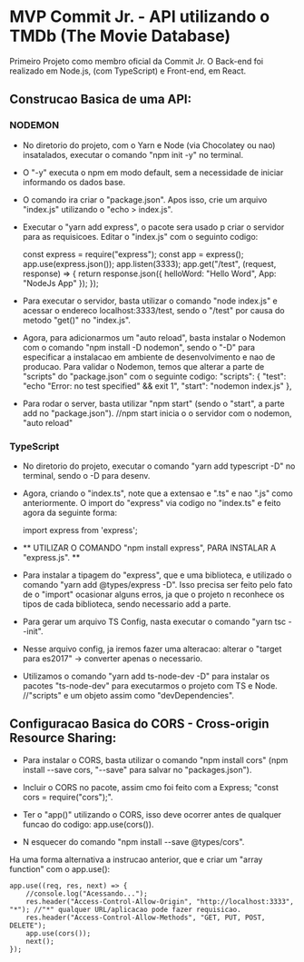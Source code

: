 # MVP Commit Jr. - API utilizando o TMDb (The Movie Database)

Primeiro Projeto como membro oficial da Commit Jr. O Back-end foi realizado em Node.js, (com TypeScript) e Front-end, em React.

## Construcao Basica de uma API:

### NODEMON
- No diretorio do projeto, com o Yarn e Node (via Chocolatey ou nao) insatalados, executar o comando "npm init -y" no terminal.
- O "-y" executa o npm em modo default, sem a necessidade de iniciar informando os dados base.
- O comando ira criar o "package.json". Apos isso, crie um arquivo "index.js" utilizando o "echo > index.js".
- Executar o "yarn add express", o pacote sera usado p criar o servidor para as requisicoes.
Editar o "index.js" com o seguinto codigo:

	const express = require("express");
	const app = express();
	app.use(express.json());
	app.listen(3333);
	app.get("/test", (request, response) => {
	  return response.json({
	    helloWord: "Hello Word",
	    App: "NodeJs App"
	  });
	});

- Para executar o servidor, basta utilizar o comando "node index.js" e acessar o endereco localhost:3333/test, sendo o "/test" por causa do metodo "get()" no "index.js".
- Agora, para adicionarmos um "auto reload", basta instalar o Nodemon com o comando "npm install -D nodemon", sendo o "-D" para especificar a instalacao em ambiente de desenvolvimento e nao de producao.
Para validar o Nodemon, temos que alterar a parte de "scripts" do "package.json" com o seguinte codigo:
	"scripts": {
	    "test": "echo \"Error: no test specified\" && exit 1",
	    "start": "nodemon index.js"
	},
	
- Para rodar o server, basta utilizar "npm start" (sendo o "start", a parte add no "package.json").
//npm start inicia o o servidor com o nodemon, "auto reload"


### TypeScript
- No diretorio do projeto, executar o comando "yarn add typescript -D" no terminal, sendo o -D para desenv.
- Agora, criando o "index.ts", note que a extensao e ".ts" e nao ".js" como anteriormente.
O import do "express" via codigo no "index.ts" e feito agora da seguinte forma:

	import express from 'express';

- ** UTILIZAR O COMANDO "npm install express", PARA INSTALAR A "express.js". **

- Para instalar a tipagem do "express", que e uma biblioteca, e utilizado o comando "yarn add @types/express -D". Isso precisa ser feito pelo fato de o "import" ocasionar alguns erros, ja que o projeto n reconhece os tipos de cada biblioteca, sendo necessario add a parte.
- Para gerar um arquivo TS Config, nasta executar o comando "yarn tsc --init".
- Nesse arquivo config, ja iremos fazer uma alteracao: alterar o "target para es2017" -> converter apenas o necessario.
- Utilizamos o comando "yarn add ts-node-dev -D" para instalar os pacotes "ts-node-dev" para executarmos o projeto com TS e Node.
//"scripts" e um objeto assim como "devDependencies".

## Configuracao Basica do CORS - Cross-origin Resource Sharing:

- Para instalar o CORS, basta utilizar o comando "npm install cors" (npm install --save cors, "--save" para salvar no "packages.json").
- Incluir o CORS no pacote, assim cmo foi feito com a Express; "const cors = require("cors");".
- Ter o "app()" utilizando o CORS, isso deve ocorrer antes de qualquer funcao do codigo: app.use(cors()).

- N esquecer do comando "npm install --save @types/cors".

Ha uma forma alternativa a instrucao anterior, que e criar um "array function" com o app.use():

	app.use((req, res, next) => {
		//console.log("Acessando...");
		res.header("Access-Control-Allow-Origin", "http://localhost:3333", "*"); //"*" qualquer URL/aplicacao pode fazer requisicao.
		res.header("Access-Control-Allow-Methods", "GET, PUT, POST, DELETE");
		app.use(cors());
		next();
	});
